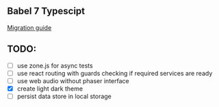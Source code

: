 ## Babel 7 Typescipt

[Migration guide](https://babeljs.io/docs/en/next/v7-migration)


## TODO:

- [ ] use zone.js for async tests
- [ ] use react routing with guards checking if required services are ready
- [ ] use web audio without phaser interface
- [x] create light dark theme
- [ ] persist data store in local storage
